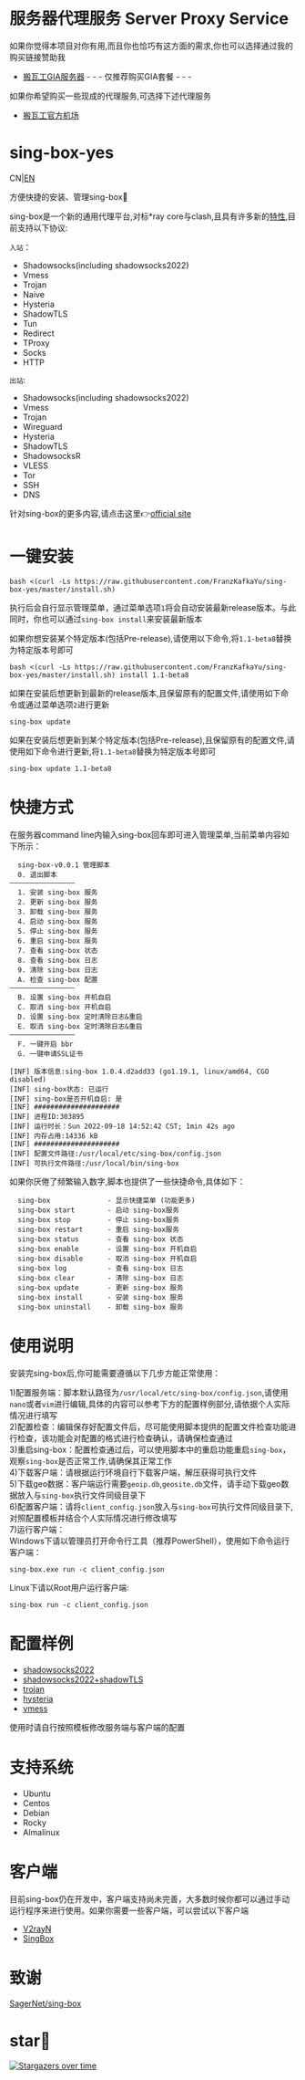 # 服务器代理服务 Server Proxy Service

如果你觉得本项目对你有用,而且你也恰巧有这方面的需求,你也可以选择通过我的购买链接赞助我  
- [搬瓦工GIA服务器](https://bandwagonhost.com/aff.php?aff=41846)  - - - 仅推荐购买GIA套餐 - - -   

如果你希望购买一些现成的代理服务,可选择下述代理服务
- [搬瓦工官方机场](https://justmysocks.net/members/aff.php?aff=16884)  

# sing-box-yes
CN|[EN](./README_EN.md)  

方便快捷的安装、管理sing-box:100:  

sing-box是一个新的通用代理平台,对标*ray core与clash,且具有许多新的[特性](https://sing-box.sagernet.org/features/),目前支持以下协议:  

`入站`： 
- Shadowsocks(including shadowsocks2022)    
- Vmess  
- Trojan  
- Naive  
- Hysteria  
- ShadowTLS  
- Tun  
- Redirect  
- TProxy  
- Socks  
- HTTP  

`出站`:  
- Shadowsocks(including shadowsocks2022)    
- Vmess  
- Trojan 
- Wireguard  
- Hysteria  
- ShadowTLS  
- ShadowsocksR  
- VLESS  
- Tor  
- SSH
- DNS 

针对sing-box的更多内容,请点击这里:point_right:[official site](https://sing-box.sagernet.org/)
# 一键安装  
```
bash <(curl -Ls https://raw.githubusercontent.com/FranzKafkaYu/sing-box-yes/master/install.sh)
```    
执行后会自行显示管理菜单，通过菜单选项`1`将会自动安装最新release版本。与此同时，你也可以通过`sing-box install`来安装最新版本    

如果你想安装某个特定版本(包括Pre-release),请使用以下命令,将`1.1-beta8`替换为特定版本号即可    
```
bash <(curl -Ls https://raw.githubusercontent.com/FranzKafkaYu/sing-box-yes/master/install.sh) install 1.1-beta8
```  
如果在安装后想更新到最新的release版本,且保留原有的配置文件,请使用如下命令或通过菜单选项`2`进行更新  
```
sing-box update 
```
如果在安装后想更新到某个特定版本(包括Pre-release),且保留原有的配置文件,请使用如下命令进行更新,将`1.1-beta8`替换为特定版本号即可
```
sing-box update 1.1-beta8
```
# 快捷方式
在服务器command line内输入sing-box回车即可进入管理菜单,当前菜单内容如下所示：  

```
  sing-box-v0.0.1 管理脚本
  0. 退出脚本
————————————————
  1. 安装 sing-box 服务
  2. 更新 sing-box 服务
  3. 卸载 sing-box 服务
  4. 启动 sing-box 服务
  5. 停止 sing-box 服务
  6. 重启 sing-box 服务
  7. 查看 sing-box 状态
  8. 查看 sing-box 日志
  9. 清除 sing-box 日志
  A. 检查 sing-box 配置
————————————————
  B. 设置 sing-box 开机自启
  C. 取消 sing-box 开机自启
  D. 设置 sing-box 定时清除日志&重启
  E. 取消 sing-box 定时清除日志&重启
————————————————
  F. 一键开启 bbr 
  G. 一键申请SSL证书
 
[INF] 版本信息:sing-box 1.0.4.d2add33 (go1.19.1, linux/amd64, CGO disabled) 
[INF] sing-box状态: 已运行
[INF] sing-box是否开机自启: 是
[INF] ##################### 
[INF] 进程ID:303895 
[INF] 运行时长：Sun 2022-09-18 14:52:42 CST; 1min 42s ago  
[INF] 内存占用:14336 kB 
[INF] ##################### 
[INF] 配置文件路径:/usr/local/etc/sing-box/config.json 
[INF] 可执行文件路径:/usr/local/bin/sing-box   

```   
如果你厌倦了频繁输入数字,脚本也提供了一些快捷命令,具体如下：  
```
  sing-box              - 显示快捷菜单 (功能更多)  
  sing-box start        - 启动 sing-box服务  
  sing-box stop         - 停止 sing-box服务  
  sing-box restart      - 重启 sing-box服务  
  sing-box status       - 查看 sing-box 状态  
  sing-box enable       - 设置 sing-box 开机自启  
  sing-box disable      - 取消 sing-box 开机自启  
  sing-box log          - 查看 sing-box 日志  
  sing-box clear        - 清除 sing-box 日志  
  sing-box update       - 更新 sing-box 服务  
  sing-box install      - 安装 sing-box 服务  
  sing-box uninstall    - 卸载 sing-box 服务  
```

# 使用说明  
安装完sing-box后,你可能需要遵循以下几步方能正常使用：  

1)配置服务端：脚本默认路径为`/usr/local/etc/sing-box/config.json`,请使用`nano`或者`vim`进行编辑,具体的内容可以参考下方的配置样例部分,请依据个人实际情况进行填写  
2)配置检查：编辑保存好配置文件后，尽可能使用脚本提供的配置文件检查功能进行检查，该功能会对配置的格式进行检查确认，请确保检查通过  
3)重启sing-box：配置检查通过后，可以使用脚本中的重启功能重启`sing-box`，观察`sing-box`是否正常工作,请确保其正常工作  
4)下载客户端：请根据运行环境自行下载客户端，解压获得可执行文件  
5)下载geo数据：客户端运行需要`geoip.db`,`geosite.db`文件，请手动下载geo数据放入与`sing-box`执行文件同级目录下  
6)配置客户端：请将`client_config.json`放入与`sing-box`可执行文件同级目录下,对照配置模板并结合个人实际情况进行修改填写  
7)运行客户端：  
Windows下请以管理员打开命令行工具（推荐PowerShell），使用如下命令运行客户端：  
```
sing-box.exe run -c client_config.json  
```  
Linux下请以Root用户运行客户端:
```
sing-box run -c client_config.json
```  

# 配置样例    
- [shadowsocks2022](https://github.com/FranzKafkaYu/sing-box-yes/tree/main/shadowsocks2022)  
- [shadowsocks2022+shadowTLS](https://github.com/FranzKafkaYu/sing-box-yes/tree/main/shadowsocks2022_with_shadowTLS)  
- [trojan](https://github.com/FranzKafkaYu/sing-box-yes/tree/main/trojan)  
- [hysteria](https://github.com/FranzKafkaYu/sing-box-yes/tree/main/hysteria)   
- [vmess](https://github.com/FranzKafkaYu/sing-box-yes/tree/main/vmess)  

使用时请自行按照模板修改服务端与客户端的配置    

# 支持系统  
- Ubuntu  
- Centos  
- Debian  
- Rocky  
- Almalinux    

# 客户端  

目前sing-box仍在开发中，客户端支持尚未完善，大多数时候你都可以通过手动运行程序来进行使用。如果你需要一些客户端，可以尝试以下客户端  
- [V2rayN](https://github.com/2dust/v2rayN/releases/tag/5.36)  
- [SingBox](https://github.com/daodao97/SingBox)  

# 致谢  
[SagerNet/sing-box](https://github.com/SagerNet/sing-box)  

# star:star2:

[![Stargazers over time](https://starchart.cc/FranzKafkaYu/sing-box-yes.svg)](https://starchart.cc/FranzKafkaYu/sing-box-yes)




